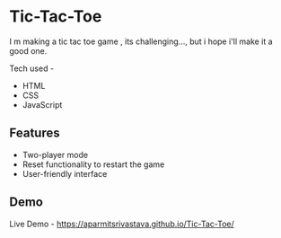 # Tic-Tac-Toe
I m making a tic tac toe game , its challenging..., but i hope i'll make it a good one.

Tech used - 
- HTML
- CSS
- JavaScript

## Features
 - Two-player mode
 - Reset functionality to restart the game
 - User-friendly interface

## Demo
Live Demo - https://aparmitsrivastava.github.io/Tic-Tac-Toe/
